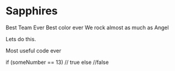 # Sapphires
Best Team Ever
Best color ever
We rock almost as much as Angel

Lets do this. 

Most useful code ever

if (someNumber == 13)
  // true
else
  //false
